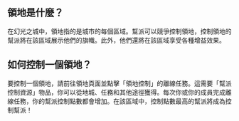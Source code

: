 ## 領地是什麼？

在幻光之城中，領地指的是城市的每個區域。幫派可以競爭控制領地，控制領地的幫派將在該區域展示他們的旗幟。此外，他們還將在該區域享受各種增益效果。

## 如何控制一個領地？
要控制一個領地，請前往領地頁面並點擊「領地控制」的離線任務。這需要「幫派控制資源」物品，你可以從地城、任務和其他途徑獲得。每次你或你的成員完成離線任務，你的幫派控制點數都會增加。在該區域中，控制點數最高的幫派將成為控制幫派！